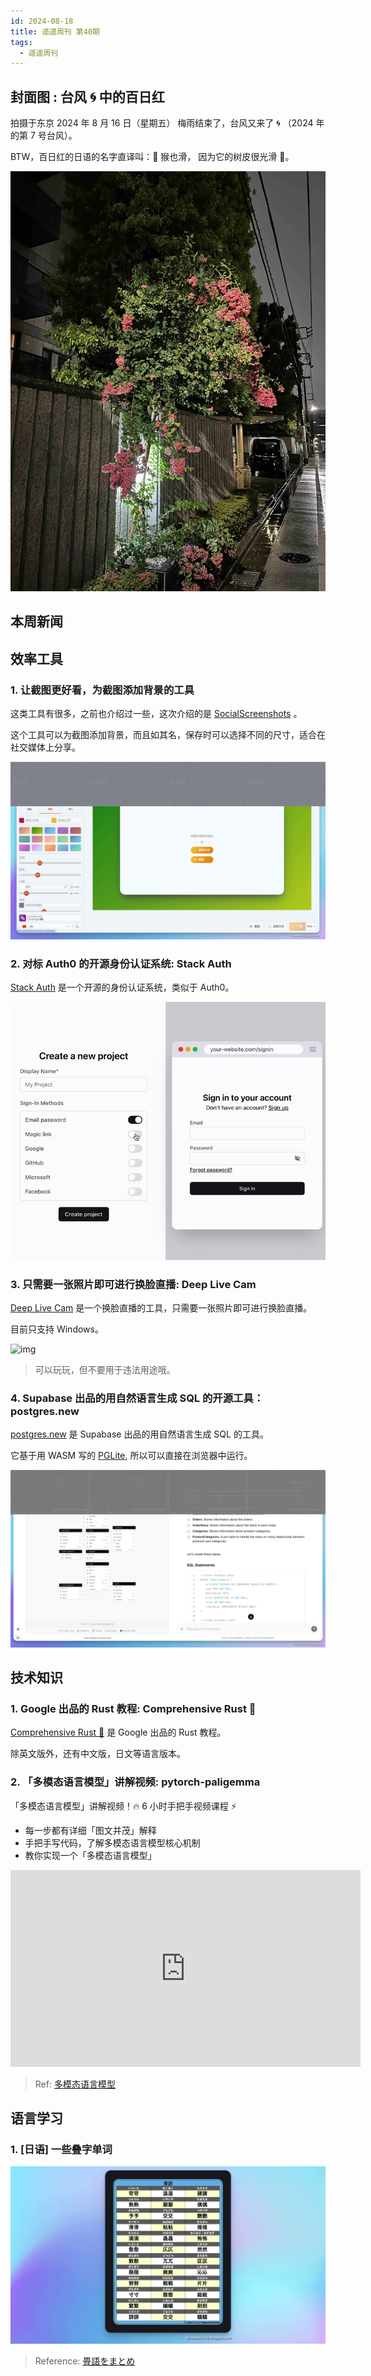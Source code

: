 ```yaml
---
id: 2024-08-18
title: 遥遥周刊 第40期
tags:
  - 遥遥周刊
---
```


## 封面图 : 台风 🌀 中的百日红

拍摄于东京 2024 年 8 月 16 日（星期五） 梅雨结束了，台风又来了 🌀 （2024 年的第 7 号台风）。

BTW，百日红的日语的名字直译叫：🐒 猴也滑， 因为它的树皮很光滑 🤣。

![img](cover.jpg)

## 本周新闻

## 效率工具

### 1. 让截图更好看，为截图添加背景的工具

这类工具有很多，之前也介绍过一些，这次介绍的是 [SocialScreenshots](https://socialscreenshots.com/editor) 。

这个工具可以为截图添加背景，而且如其名，保存时可以选择不同的尺寸，适合在社交媒体上分享。

![img](socialscreenshots.png)

### 2. 对标 Auth0 的开源身份认证系统: Stack Auth

[Stack Auth](https://github.com/stack-auth/stack) 是一个开源的身份认证系统，类似于 Auth0。

![img](https://github.com/stack-auth/stack/blob/dev/.github/assets/create-project.gif?raw=true)

### 3. 只需要一张照片即可进行换脸直播: Deep Live Cam

[Deep Live Cam](https://github.com/hacksider/Deep-Live-Cam) 是一个换脸直播的工具，只需要一张照片即可进行换脸直播。

目前只支持 Windows。

![img](https://github.com/hacksider/Deep-Live-Cam/blob/main/demo.gif?raw=true)

> 可以玩玩，但不要用于违法用途哦。

### 4. Supabase 出品的用自然语言生成 SQL 的开源工具： postgres.new

[postgres.new](https://github.com/supabase-community/postgres-new) 是 Supabase 出品的用自然语言生成 SQL 的工具。

它基于用 WASM 写的 [PGLite](https://github.com/electric-sql/pglite), 所以可以直接在浏览器中运行。

![img](postgres.new.png)

## 技术知识

### 1. Google 出品的 Rust 教程: Comprehensive Rust 🦀

[Comprehensive Rust 🦀](https://google.github.io/comprehensive-rust/zh-CN/index.html) 是 Google 出品的 Rust 教程。

除英文版外，还有中文版，日文等语言版本。

### 2. 「多模态语言模型」讲解视频: pytorch-paligemma

「多模态语言模型」讲解视频！🔥 6 小时手把手视频课程 ⚡️

- 每一步都有详细「图文并茂」解释
- 手把手写代码，了解多模态语言模型核心机制
- 教你实现一个「多模态语言模型」

<iframe width="560" height="315" src="https://www.youtube.com/embed/vAmKB7iPkWw?si=MLPuSBzn1fb6gzRA" title="YouTube video player" frameborder="0" allow="accelerometer; autoplay; clipboard-write; encrypted-media; gyroscope; picture-in-picture; web-share" referrerpolicy="strict-origin-when-cross-origin" allowfullscreen></iframe>

> Ref: [多模态语言模型](https://x.com/tuturetom/status/1821727291296366593)

## 语言学习

### 1. [日语] 一些叠字单词

![img](叠字日语单词.png)

> Reference: [畳語をまとめ](https://x.com/kenlife202010/status/1822747899765440514)
